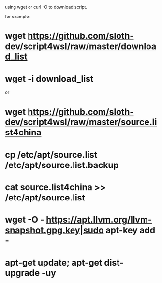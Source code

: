 using wget or curl -O to download script.

for example:

# wget https://github.com/sloth-dev/script4wsl/raw/master/download_list

# wget -i download_list

or

# wget https://github.com/sloth-dev/script4wsl/raw/master/source.list4china

# cp /etc/apt/source.list /etc/apt/source.list.backup

# cat source.list4china >> /etc/apt/source.list

# wget -O - https://apt.llvm.org/llvm-snapshot.gpg.key|sudo apt-key add -

# apt-get update; apt-get dist-upgrade -uy
